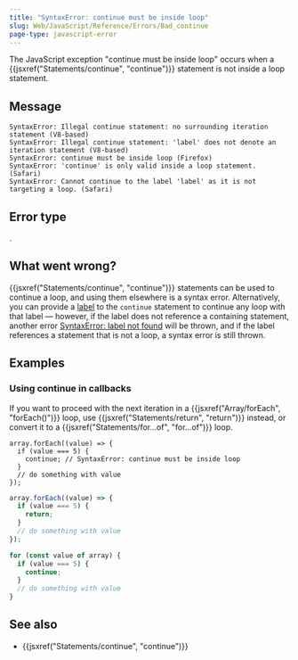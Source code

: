 ```yaml
---
title: "SyntaxError: continue must be inside loop"
slug: Web/JavaScript/Reference/Errors/Bad_continue
page-type: javascript-error
---
```




The JavaScript exception "continue must be inside loop" occurs when a {{jsxref("Statements/continue", "continue")}} statement is not inside a loop statement.

## Message

```plain
SyntaxError: Illegal continue statement: no surrounding iteration statement (V8-based)
SyntaxError: Illegal continue statement: 'label' does not denote an iteration statement (V8-based)
SyntaxError: continue must be inside loop (Firefox)
SyntaxError: 'continue' is only valid inside a loop statement. (Safari)
SyntaxError: Cannot continue to the label 'label' as it is not targeting a loop. (Safari)
```

## Error type

.

## What went wrong?

{{jsxref("Statements/continue", "continue")}} statements can be used to continue a loop, and using them elsewhere is a syntax error. Alternatively, you can provide a [label](/Web/JavaScript/Reference/Statements/label) to the `continue` statement to continue any loop with that label — however, if the label does not reference a containing statement, another error [SyntaxError: label not found](/Web/JavaScript/Reference/Errors/Label_not_found) will be thrown, and if the label references a statement that is not a loop, a syntax error is still thrown.

## Examples

### Using continue in callbacks

If you want to proceed with the next iteration in a {{jsxref("Array/forEach", "forEach()")}} loop, use {{jsxref("Statements/return", "return")}} instead, or convert it to a {{jsxref("Statements/for...of", "for...of")}} loop.

```js-nolint example-bad
array.forEach((value) => {
  if (value === 5) {
    continue; // SyntaxError: continue must be inside loop
  }
  // do something with value
});
```

```js example-good
array.forEach((value) => {
  if (value === 5) {
    return;
  }
  // do something with value
});
```

```js example-good
for (const value of array) {
  if (value === 5) {
    continue;
  }
  // do something with value
}
```

## See also

- {{jsxref("Statements/continue", "continue")}}
